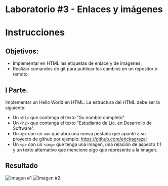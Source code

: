 # Laboratorio #3 - Enlaces y imágenes

# Instrucciones

## Objetivos:
- Implementar en HTML las etiquetas de enlace y de imágenes.
- Realizar comandos de git para publicar los cambios en un repositorio remoto.

## I Parte. 

Implementar un Hello World en HTML. La estructura del HTML debe ser la siguiente:
- Un `<h1>` que contenga el texto "Su nombre completo"
- Un `<h2>` que contenga el texto "Estudiante de Lic. en Desarrollo de Software".
- Un `<p>` con un `<a>` que abra una nueva pestaña que apunte a su proyecto de github por ejemplo:
https://github.com/erickagrazal
- Un `<p>` con un `<img>` que tenga una imagen, una relación de aspecto 1:1 y un texto alternativo que mencione algo que represente a la imagen.

## Resultado
![Imagen #1](https://imgur.com/gD26yd8)
![Imagen #2](https://imgur.com/5V0USRU)